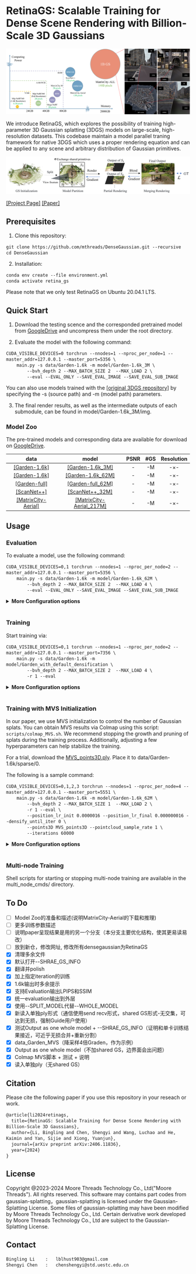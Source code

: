 # RetinaGS: Scalable Training for Dense Scene Rendering with Billion-Scale 3D Gaussians

<img src="./assets/teaser.png">

We introduce RetinaGS, which explores the possibility of training high-parameter 3D Gaussian splatting (3DGS) models on large-scale, high-resolution datasets. This codebase maintain a model parallel traning framework for native 3DGS which uses a proper rendering equation and can be applied to any scene and arbitrary distribution of Gaussian primitives. 

<img src="./assets/pipeline.png">


[[Project Page]](https://ai-reality.github.io/RetinaGS/)
[[Paper]](https://arxiv.org/pdf/2406.11836)

## Prerequisites

1. Clone this repository:
```
git clone https://github.com/mthreads/DenseGaussian.git --recursive
cd DenseGaussian
```


2. Installation:

```shell
conda env create --file environment.yml
conda activate retina_gs
```

Please note that we only test RetinaGS on Ubuntu 20.04.1 LTS.

## Quick Start

1. Download the testing scence and the corresponded pretrained model from [GoogleDrive]() and uncompress them under the root directory.

2. Evaluate the model with the following command:
```
CUDA_VISIBLE_DEVICES=0 torchrun --nnodes=1 --nproc_per_node=1 --master_addr=127.0.0.1 --master_port=5356 \
    main.py -s data/Garden-1.6k -m model/Garden-1.6k_3M \
        --bvh_depth 2 --MAX_BATCH_SIZE 2  --MAX_LOAD 2 \
        --eval --EVAL_ONLY --SAVE_EVAL_IMAGE --SAVE_EVAL_SUB_IMAGE
```

You can also use models trained with the [[original 3DGS repository]](https://github.com/graphdeco-inria/gaussian-splatting) by specifying the -s (source path) and -m (model path) parameters.

3. The final render results, as well as the intermediate outputs of each submodule, can be found in model/Garden-1.6k_3M/img.

### Model Zoo

The pre-trained models and corresponding data are available for download on [GoogleDrive]().

| data                                                          | model                                                         | PSNR | #GS   |Resolution|
|:-----------------:                                            |:-----------------:                                            |:----:|:-----:|:-----:   |
| [[Garden-1.6k]]()                                             | [[Garden-1.6k_3M]]()                                          |-     |-M     |-×-       |
| [[Garden-1.6k]]()                                             | [[Garden-1.6k_62M]]()                                         |-     |-M     |-×-       |
| [[Garden-full]]()                                             | [[Garden-full_62M]]()                                         |-     |-M     |-×-       |
| [[ScanNet++]]()                                               | [[ScanNet++_32M]]()                                           |-     |-M     |-×-       |
| [[MatrixCity-Aerial]]()                                       | [[MatrixCity-Aerial_217M]]()                                  |-     |-M     |-×-       |

<!-- M means Million. Add -r 1600 flag while evaluate Room-1.6k. -->


## Usage 

### Evaluation

To evaluate a model, use the following command:

```
CUDA_VISIBLE_DEVICES=0,1 torchrun --nnodes=1 --nproc_per_node=2 --master_addr=127.0.0.1 --master_port=5356 \
    main.py -s data/Garden-1.6k -m model/Garden-1.6k_62M \
        --bvh_depth 2 --MAX_BATCH_SIZE 2  --MAX_LOAD 4 \
        --eval --EVAL_ONLY --SAVE_EVAL_IMAGE --SAVE_EVAL_SUB_IMAGE
```

<details>
<summary><span style="font-weight: bold;">More Configuration options</span></summary>

  #### CUDA_VISIBLE_DEVICES=0,1
  Assigns GPUs numbered CUDA_0 and CUDA_1 for evaluation.
  #### --nnodes=1 --nproc_per_node=2
  Specifies the use of 1 machine and 2 GPUs.
  #### --master_addr=127.0.0.1 --master_port=7356
  Sets the host and port for torchrun. Ensure that the --master_port is unique for different tasks on the same machine to avoid conflicts.
  #### --source_path / -s
  The path to the source directory containing a COLMAP or Synthetic NeRF data set.
  #### --model_path / -m 
  The path where the trained model is stored. 
  #### --bvh_depth
  Controls the number of submodels generated, creating 2<sup>bvh_depth</sup> submodels. For example, bvh_depth=2 results in a total of 4 submodels.
  #### --MAX_BATCH_SIZE --MAX_LOAD 
  These parameters manage memory usage, a render task for a submodel weight 1 load, thus "--MAX_BATCH_SIZE 2  --MAX_LOAD 4" just set every batch as size of 2 in this case. Reduce these values if GPU memory is insufficient.
  #### --eval
  Add this flag to use a MipNeRF360-style training/test split for evaluation.
  #### --EVAL_ONLY --SAVE_EVAL_IMAGE --SAVE_EVAL_SUB_IMAGE
  Limits the operation to evaluation only, saving both the final rendered images and the sub-images from each submodel.

</details>
<br>


### Training

Start training via: 
```
CUDA_VISIBLE_DEVICES=0,1 torchrun --nnodes=1 --nproc_per_node=2 --master_addr=127.0.0.1 --master_port=7356 \
    main.py -s data/Garden-1.6k -m model/Garden_with_default_densification \
        --bvh_depth 2 --MAX_BATCH_SIZE 2  --MAX_LOAD 4 \
        -r 1 --eval
```

<details>
<summary><span style="font-weight: bold;">More Configuration options</span></summary>


  #### --resolution / -r
  Specifies resolution of the loaded images before training. If provided 1, 2, 4 or 8, uses original, 1/2, 1/4 or 1/8 resolution, respectively. For all other values, rescales the width to the given number while maintaining image aspect. If not set and input image width exceeds 1.6K pixels, inputs are automatically rescaled to this target.
  #### --interations
  The total number of training iterations, defaulting to 30_000.
  #### --epochs
  The total number of training epochs. This is only effective if --iterations is not specified.

</details>
<br>


### Training with MVS Initialization

In our paper, we use MVS initialization to control the number of Gaussian splats. You can obtain MVS results via Colmap using this script: `scripts/colmap_MVS.sh`. We recommend stopping the growth and pruning of splats during the training process. Additionally, adjusting a few hyperparameters can help stabilize the training.

For a trial, download the [MVS_points3D.ply](). Place it to data/Garden-1.6k/sparse/0.

The following is a sample command:

```
CUDA_VISIBLE_DEVICES=0,1,2,3 torchrun --nnodes=1 --nproc_per_node=4 --master_addr=127.0.0.1 --master_port=5551 \
    main.py -s data/Garden-1.6k -m model/Garden-1.6k_62M \
        --bvh_depth 2 --MAX_BATCH_SIZE 1  --MAX_LOAD 2 \
        -r 1 --eval \
        --position_lr_init 0.0000016 --position_lr_final 0.000000016 --densify_until_iter 0 \
        --points3D MVS_points3D --pointcloud_sample_rate 1 \
        --iterations 60000        
```

<details>
<summary><span style="font-weight: bold;">More Configuration options</span></summary>

  #### --position_lr_init --position_lr_final
  Initial and Final 3D position learning rate, 1.6 × 10<sup>-4</sup> to 1.6 × 10<sup>-6</sup> by default. Since the primitives are initialized with relatively accurate position parameters from MVS, we reduce the learning rate for the position parameters in all primitives from 1.6 × 10<sup>-6</sup> to 1.6 × 10<sup>-8</sup> with a exponential decay function

  #### --densify_until_iter
  Specifies the iteration at which densification stops, defaulting to 15,000 and set to 0 to disable.

  #### --points3D
  The point cloud file used for initialization.

  #### --pointcloud_sample_rate
  Sets the downsampling rate at initialization; for instance, providing N uses 1/N of the point cloud. Increase the downsampling ratio when using MVS initialization if GPU memory is insufficient.

  #### --SPLIT_MODEL
  Enables reading individual ply files for each submodel plus interface information, which can reduce read and write overhead with numerous GS.

</details>
<br>

### Multi-node Training

Shell scripts for starting or stopping multi-node training are available in the multi_node_cmds/ directory.
<br>



## To Do
- [ ] Model Zoo的准备和描述(说明MatrixCity-Aerial的下载和推理)
- [ ] 更多训练参数描述
- [ ] 说明paper呈现结果是用的另一个分支（本分支主要优化结构，使其更易读易改）
- [ ] 放到新仓，修改网址, 修改所有densegaussian为RetinaGS
- [x] 清理多余文件
- [x] 默认打开--SHRAE_GS_INFO
- [x] 翻译并polish
- [x] 加上指定iteration的训练
- [x] 1.6k输出时多余提示
- [x] 支持Evaluation输出LPIPS和SSIM
- [x] 统一evaluation输出到外层
- [x] 使用--SPLIT_MODEL代替--WHOLE_MODEL
- [x] 新读入单独ply形式（通信使用send recv形式，shared GS形式-无交集，可达到无损，强制Guide用户使用）
- [x] 测试Output as one whole model + --SHRAE_GS_INFO（证明和单卡训练结果接近，可近乎无损合并+重新分割）
- [x] data_Garden_MVS（降采样4倍Graden，作为示例）
- [x] Output as one whole model（不加shared GS，边界面会出问题）
- [x] Colmap MVS脚本 + 测试 + 说明
- [x] 读入单独ply（无shared GS）

## Citation
Please cite the following paper if you use this repository in your reseach or work.
```
@article{li2024retinags,
  title={RetinaGS: Scalable Training for Dense Scene Rendering with Billion-Scale 3D Gaussians},
  author={Li, Bingling and Chen, Shengyi and Wang, Luchao and He, Kaimin and Yan, Sijie and Xiong, Yuanjun},
  journal={arXiv preprint arXiv:2406.11836},
  year={2024}
}
```

## License
Copyright @2023-2024 Moore Threads Technology Co., Ltd("Moore Threads"). All rights reserved. This software may contains part codes from gaussian-splatting，gaussian-splatting is licensed under the Gaussian-Splatting License. Some files of gaussian-splatting may have been modified by Moore Threads Technology Co., Ltd.  Certain derivative work developed by Moore Threads Technology Co., Ltd are subject to the Gaussian-Splatting License.

## Contact
```
Bingling Li    :   lblhust903@gmail.com
Shengyi Chen   :   chenshengyi@std.uestc.edu.cn
```


